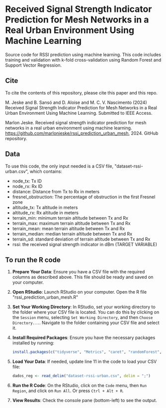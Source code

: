 # Received Signal Strength Indicator Prediction for Mesh Networks in a Real Urban Environment Using Machine Learning

Source code for RSSI prediction using machine learning. This code includes training and validation with k-fold cross-validation using Random Forest and Support Vector Regression.

## Cite

To cite the contents of this repository, please cite this paper and this repo.

M. Jeske and B. Sansó and D. Aloise and M. C. V. Nascimento (2024) Received Signal Strength Indicator Prediction for Mesh Networks in a Real Urban Environment Using Machine Learning. Submitted to IEEE Access.

Marlon Jeske. Received signal strength indicator prediction for mesh networks in a real urban environment using machine learning. https://github.com/marlonjeske/rssi_prediction_urban_mesh, 2024. GitHub repository.


## Data

To use this code, the only input needed is a CSV file, "dataset-rssi-urban.csv", which contains:

- node_tx: Tx ID
- node_rx: Rx ID
- distance: Distance from Tx to Rx in meters
- fresnel_obstruction: The percentage of obstruction in the first Fresnel zone
- altitude_tx: Tx altitude in meters
- altitude_rx: Rx altitude in meters
- terrain_min: minimum terrain altitude between Tx and Rx
- terrain_max: maximum terrain altitude between Tx and Rx
- terrain_mean: mean terrain altitude between Tx and Rx
- terrain_median: median terrain altitude between Tx and Rx
- terrain_sd: standard deviation of terrain altitude between Tx and Rx
- rssi: the received signal strength indicator in dBm (TARGET VARIABLE)


## To run the R code

1. **Prepare Your Data**: Ensure you have a CSV file with the required columns as described above. This file should be ready and saved on your computer.

2. **Open RStudio**: Launch RStudio on your computer. Open the R file "rssi_prediction_urban_mesh.R"

3. **Set Your Working Directory**: In RStudio, set your working directory to the folder where your CSV file is located. You can do this by clicking on the `Session` menu, selecting `Set Working Directory`, and then `Choose Directory...`. Navigate to the folder containing your CSV file and select it.

4. **Install Required Packages**: Ensure you have the necessary packages installed by running:
    ```R
    install.packages(c("tidyverse", "Metrics", "caret", "randomForest", "e1071"))
    ```
    
5. **Load Your Data**: If needed, update line 11 in the code to load your CSV file:
    ```R
    dados_reg <- read_delim("dataset-rssi-urban.csv", delim = ";")
    ```
6. **Run the R Code**: On the RStudio, click on the `Code` menu, then `Run Region`, and click on `Run All`. Or press `Ctrl + Alt + R`.

7. **View Results**: Check the console pane (bottom-left) to see the output.

